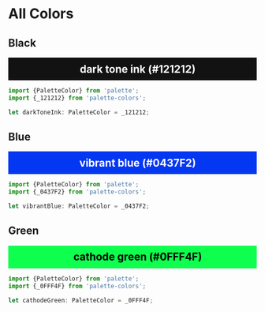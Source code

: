 <style>
div.color-block {
    text-align: center;
}

h2.color-block {
    width: 100%;
    margin: 0;
    padding: 0.5em;
}

h2.black-pass {
    color: black;
}

h2.white-pass {
    color: white;
}
</style>

# All Colors

## Black

<div class="color-block" style="background: #121212;">
<h2 class="color-block white-pass">dark tone ink (#121212)</h2>
</div>

````typescript
import {PaletteColor} from 'palette';
import {_121212} from 'palette-colors';

let darkToneInk: PaletteColor = _121212;
````

## Blue

<div class="color-block" style="background: #0437F2;">
<h2 class="color-block white-pass">vibrant blue (#0437F2)</h2>
</div>

````typescript
import {PaletteColor} from 'palette';
import {_0437F2} from 'palette-colors';

let vibrantBlue: PaletteColor = _0437F2;
````

## Green

<div class="color-block" style="background: #0FFF4F;">
<h2 class="color-block black-pass">cathode green (#0FFF4F)</h2>
</div>

````typescript
import {PaletteColor} from 'palette';
import {_0FFF4F} from 'palette-colors';

let cathodeGreen: PaletteColor = _0FFF4F;
````

